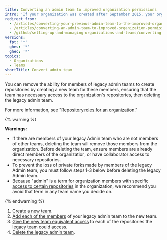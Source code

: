 ```yaml
---
title: Converting an admin team to improved organization permissions
intro: 'If your organization was created after September 2015, your organization has improved organization permissions by default. Organizations created before September 2015 may need to migrate older Owners and Admin teams to the improved permissions model. Members of legacy admin teams automatically retain the ability to create repositories until those teams are migrated to the improved organization permissions model.'
redirect_from:
  - /articles/converting-your-previous-admin-team-to-the-improved-organization-permissions/
  - /articles/converting-an-admin-team-to-improved-organization-permissions
  - /github/setting-up-and-managing-organizations-and-teams/converting-an-admin-team-to-improved-organization-permissions
versions:
  fpt: '*'
  ghes: '*'
  ghec: '*'
topics:
  - Organizations
  - Teams
shortTitle: Convert admin team
---
```


You can remove the ability for members of legacy admin teams to create repositories by creating a new team for these members, ensuring that the team has necessary access to the organization's repositories, then deleting the legacy admin team.

For more information, see "[Repository roles for an organization](/organizations/managing-access-to-your-organizations-repositories/repository-roles-for-an-organization)."

{% warning %}

**Warnings:**
- If there are members of your legacy Admin team who are not members of other teams, deleting the team will remove those members from the organization. Before deleting the team, ensure members are already direct members of the organization, or have collaborator access to necessary repositories.
- To prevent the loss of private forks made by members of the legacy Admin team, you must follow steps 1-3 below before deleting the legacy Admin team.
- Because "admin" is a term for organization members with specific [access to certain repositories](/articles/repository-permission-levels-for-an-organization) in the organization, we recommend you avoid that term in any team name you decide on.

{% endwarning %}

1. [Create a new team](/articles/creating-a-team).
2. [Add each of the members](/articles/adding-organization-members-to-a-team) of your legacy admin team to the new team.
3. [Give the new team equivalent access](/articles/managing-team-access-to-an-organization-repository) to each of the repositories the legacy team could access.
4. [Delete the legacy admin team](/articles/deleting-a-team).
